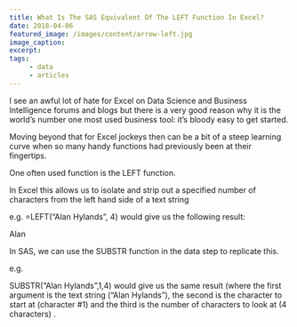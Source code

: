 ```yaml
---
title: What Is The SAS Equivalent Of The LEFT Function In Excel?
date: 2018-04-06
featured_image: /images/content/arrow-left.jpg
image_caption: 
excerpt: 
tags: 
     - data
     - articles
---
```

I see an awful lot of hate for Excel on Data Science and Business Intelligence forums and blogs but there is a very good reason why it is the world&#8217;s number one most used business tool: it&#8217;s bloody easy to get started.

Moving beyond that for Excel jockeys then can be a bit of a steep learning curve when so many handy functions had previously been at their fingertips.

One often used function is the LEFT function.

In Excel this allows us to isolate and strip out a specified number of characters from the left hand side of a text string

e.g. =LEFT(&#8220;Alan Hylands&#8221;, 4) would give us the following result:

Alan

In SAS, we can use the SUBSTR function in the data step to replicate this.

e.g.

SUBSTR(&#8220;Alan Hylands&#8221;,1,4) would give us the same result (where the first argument is the text string (&#8220;Alan Hylands&#8221;), the second is the character to start at (character #1) and the third is the number of characters to look at (4 characters) .

&nbsp;